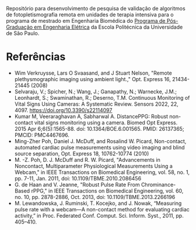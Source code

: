 Repositório para desenvolvimento de pesquisa de validação de algoritmos de fotopletismografia remota em unidades de terapia intensiva para o programa de mestrado em Engenharia Biomédica do [Programa de Pós-Graduação em Engenharia Elétrica](https://ppgee.poli.usp.br/pb) da Escola Politécnica da Universidade de São Paulo.

# Referências

- Wim Verkruysse, Lars O Svaasand, and J Stuart Nelson, "Remote plethysmographic imaging using ambient light.," Opt. Express 16, 21434-21445 (2008)
- Selvaraju, V.; Spicher, N.; Wang, J.; Ganapathy, N.; Warnecke, J.M.; Leonhardt, S.; Swaminathan, R.; Deserno, T.M. Continuous Monitoring of Vital Signs Using Cameras: A Systematic Review. Sensors 2022, 22, 4097. https://doi.org/10.3390/s22114097
- Kumar M, Veeraraghavan A, Sabharwal A. DistancePPG: Robust non-contact vital signs monitoring using a camera. Biomed Opt Express. 2015 Apr 6;6(5):1565-88. doi: 10.1364/BOE.6.001565. PMID: 26137365; PMCID: PMC4467696.
- Ming-Zher Poh, Daniel J. McDuff, and Rosalind W. Picard, Non-contact, automated cardiac pulse measurements using video imaging and blind source separation, Opt. Express 18, 10762-10774 (2010)
- M. -Z. Poh, D. J. McDuff and R. W. Picard, "Advancements in Noncontact, Multiparameter Physiological Measurements Using a Webcam," in IEEE Transactions on Biomedical Engineering, vol. 58, no. 1, pp. 7-11, Jan. 2011, doi: 10.1109/TBME.2010.2086456
- G. de Haan and V. Jeanne, "Robust Pulse Rate From Chrominance-Based rPPG," in IEEE Transactions on Biomedical Engineering, vol. 60, no. 10, pp. 2878-2886, Oct. 2013, doi: 10.1109/TBME.2013.2266196
- M. Lewandowska, J. Ruminski, T. Kocejko, and J. Nowak, “Measuring pulse rate with a webcam—A non-contact method for evaluating cardiac activity,” in Proc. Federated Conf. Comput. Sci. Inform. Syst., 2011, pp. 405–410.